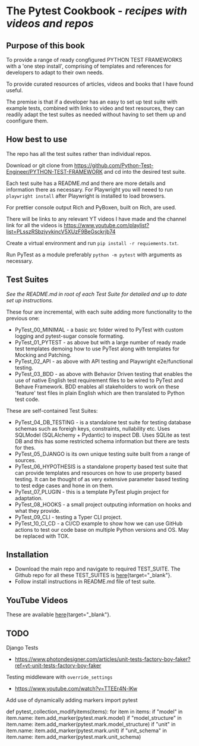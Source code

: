 # The Pytest Cookbook - *recipes with videos and repos*

## Purpose of this book 

To provide a range of ready congfigured PYTHON TEST FRAMEWORKS with a 'one step install', comprising of templates and references for developers to adapt to their own needs.

To provide curated resources of articles, videos and books that I have found useful.

The premise is that if a developer has an easy to set up test suite with example tests, combined with links to video and text resources, they can readily adapt the test suites as needed without having to set them up and coonfigure them.

## How best to use

The repo has all the test suites rather than individual repos.

Download or git clone from https://github.com/Python-Test-Engineer/PYTHON-TEST-FRAMEWORK and cd into the desired test suite.

Each test suite has a README.md and there are more details and information there as necessary. For Playwright you will neeed to run `playwright install` after Playwright is installed to load browsers.

For prettier console output Rich and PyBoxen, built on Rich, are used.

There will be links to any relevant YT videos I have made and the channel link for all the videos is https://www.youtube.com/playlist?list=PLsszRSbzjyvkincV5XUzF9BeGsckrjb74

Create a virtual environment and run `pip install -r requiements.txt`.

Run PyTest as a module preferably `python -m pytest` with arguments as necessary.

## Test Suites

*See the README.md in root of each Test Suite for detailed and up to date set up instructions.*

These four are incremental, with each suite adding more functionality to the previous one:

- PyTest_00_MINIMAL - a basic src folder wired to PyTest with custom logging and pytest-sugar console formating.
- PyTest_01_PYTEST - as above but with a large number of ready made test templates demoing how to use PyTest along with templates for Mocking and Patching.
- PyTest_02_API - as above with API testing and Playwright e2e/functional testing.
- PyTest_03_BDD - as above with Behavior Driven testing that enables the use of native English test requirement files to be wired to PyTest and Behave Framework. BDD enables all stakeholders to work on these 'feature' test files in plain English which are then translated to Python test code.

These are self-contained Test Suites:

- PyTest_04_DB_TESTING - is a standalone test suite for testing database schemas such as foreigh keys, constraints, nullability etc. Uses SQLModel (SQLAlchemy + Pydantic) to inspect DB. Uses SQLite as test DB and this has some restricted schema information but there are tests for thes.
- PyTest_05_DJANGO is its own unique testing suite built from a range of sources. 
- PyTest_06_HYPOTHESIS is a standalone property based test suite that can provide templates and resources on how to use property based testing. It can be thought of as very extensive parameter based testing to test edge cases and hone in on them.
- PyTest_07_PLUGIN - this is a template PyTest plugin project for adaptation.
- PyTest_08_HOOKS - a small project outputing information on hooks and what they provide.
- PyTest_09_CLI - testing a Typer CLI project.
- PyTest_10_CI_CD - a CI/CD example to show how we can use GitHub actions to test our code base on multiple Python versions and OS. May be replaced with TOX.


## Installation

- Download the main repo and navigate to required TEST_SUITE. The Github repo for all these TEST_SUITES is [here](https://github.com/Python-Test-Engineer/PYTHON-TEST-FRAMEWORK){target="_blank"}.
- Follow install instructions in README.md file of test suite.

## YouTube Videos

These are available [here](https://www.youtube.com/playlist?list=PLsszRSbzjyvkincV5XUzF9BeGsckrjb74){target="_blank"}.


## TODO

Django Tests

- https://www.photondesigner.com/articles/unit-tests-factory-boy-faker?ref=yt-unit-tests-factory-boy-faker

Testing middleware with `override_settings`

- https://www.youtube.com/watch?v=TTEEr4N-lKw


Add use of dynamically adding markers
import pytest

def pytest_collection_modifyitems(items):
    for item in items:
        if "model" in item.name:
            item.add_marker(pytest.mark.model)
        if "model_structure" in item.name:
            item.add_marker(pytest.mark.model_structure)
        if "unit" in item.name:
            item.add_marker(pytest.mark.unit)
        if "unit_schema" in item.name:
            item.add_marker(pytest.mark.unit_schema)